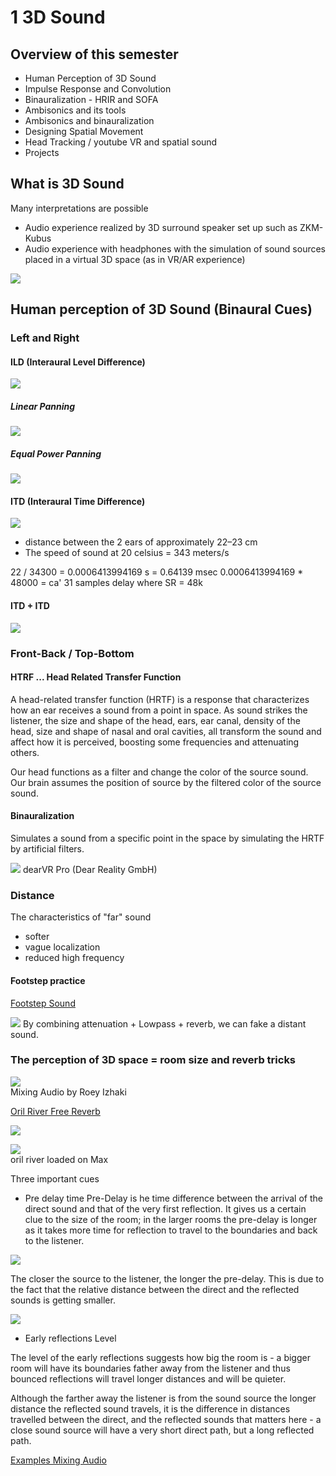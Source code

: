 # 1 3D Sound

## Overview of this semester

- Human Perception of 3D Sound
- Impulse Response and Convolution
- Binauralization - HRIR and SOFA
- Ambisonics and its tools
- Ambisonics and binauralization
- Designing Spatial Movement
- Head Tracking / youtube VR and spatial sound
- Projects

## What is 3D Sound

Many interpretations are possible

- Audio experience realized by 3D surround speaker set up such as ZKM-Kubus
- Audio experience with headphones with the simulation of sound sources placed in a virtual 3D space (as in VR/AR experience)

![](K1/png/kubus.png)


## Human perception of 3D Sound (Binaural Cues)

### Left and Right

#### ILD (Interaural Level Difference)
![](K1/png/ILD.png)

##### Linear Panning

![](K1/png/linear.png)

##### Equal Power Panning

![](K1/png/equal_power.png)


#### ITD (Interaural Time Difference)

![](K1/png/ITD.png)

- distance between the 2 ears of approximately 22–23 cm
- The speed of sound at 20 celsius = 343 meters/s

22 / 34300 = 0.0006413994169 s = 0.64139 msec
0.0006413994169 * 48000 = ca' 31 samples delay where SR = 48k

#### ITD + ITD

![](K1/png/ILD+ITD.png)


### Front-Back / Top-Bottom


#### HTRF ... Head Related Transfer Function

A head-related transfer function (HRTF) is a response that characterizes how an ear receives a sound from a point in space. As sound strikes the listener, the size and shape of the head, ears, ear canal, density of the head, size and shape of nasal and oral cavities, all transform the sound and affect how it is perceived, boosting some frequencies and attenuating others.

Our head functions as a filter and change the color of the source sound. Our brain assumes the position of source by the filtered color of the source sound.

#### Binauralization

Simulates a sound from a specific point in the space by simulating the HRTF by artificial filters.

![](K1/png/dearVRPRO.png)
dearVR Pro (Dear Reality GmbH)

### Distance

The characteristics of "far" sound

- softer
- vague localization
- reduced high frequency 

#### Footstep practice

[Footstep Sound](https://freesound.org/people/InspectorJ/sounds/336598/)

![](K1/png/distant_sound.png)
By combining attenuation + Lowpass + reverb, we can fake a distant sound.

### The perception of 3D space = room size and reverb tricks

![](K1/png/mixing_audio.png)  
Mixing Audio by Roey Izhaki


[Oril River Free Reverb](https://www.kvraudio.com/product/orilriver-by-denis-tihanov)

![](K1/png/OrilRiver.png)

![](K1/png/OrilRiver_in_max.png)  
oril river loaded on Max

Three important cues
- Pre delay time 
Pre-Delay is he time difference between the arrival of the direct sound and that of the very first reflection. It gives us a certain clue to the size of the room; in the larger rooms the pre-delay is longer as it takes more time for reflection to travel to the boundaries and back to the listener.
  
![](K1/png/predelay.png)

The closer the source to the listener, the longer the pre-delay. This is due to the fact that the relative distance between the direct and the reflected sounds is getting smaller.


![](K1/png/pre-delay.png)

- Early reflections Level

The level of the early reflections suggests how big the room is - a bigger room will have its boundaries father away from the listener and thus bounced reflections will travel longer distances and will be quieter.

Although the farther away the listener is from the sound source the longer distance the reflected sound travels, it is the difference in distances travelled between the direct, and the reflected sounds that matters here - a close sound source will have a very short direct path, but a long reflected path.

[Examples Mixing Audio](K1/mixing_audio)
